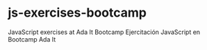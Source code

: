 # js-exercises-bootcamp

JavaScript exercises at Ada It Bootcamp
Ejercitación JavaScript en Bootcamp Ada It
